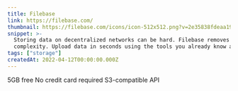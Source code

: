 ```yaml
---
title: Filebase
link: https://filebase.com/
thumbnail: https://filebase.com/icons/icon-512x512.png?v=2e35838fdeaa1938d83ff223848b12f4
snippet: >-
  Storing data on decentralized networks can be hard. Filebase removes that
  complexity. Upload data in seconds using the tools you already know and love.
tags: ["storage"]
createdAt: 2022-04-12T00:00:00.000Z
---
```

5GB free
No credit card required
S3-compatible API